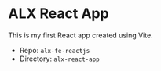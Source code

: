 # ALX React App

This is my first React app created using Vite.

- Repo: `alx-fe-reactjs`
- Directory: `alx-react-app`
